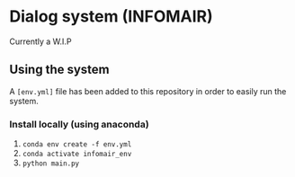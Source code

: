 # Dialog system (INFOMAIR)
Currently a W.I.P

## Using the system
A `[env.yml]` file has been added to this repository in order to easily run the system.

### Install locally (using anaconda)
1. `conda env create -f env.yml`
2. `conda activate infomair_env`
3. `python main.py`
